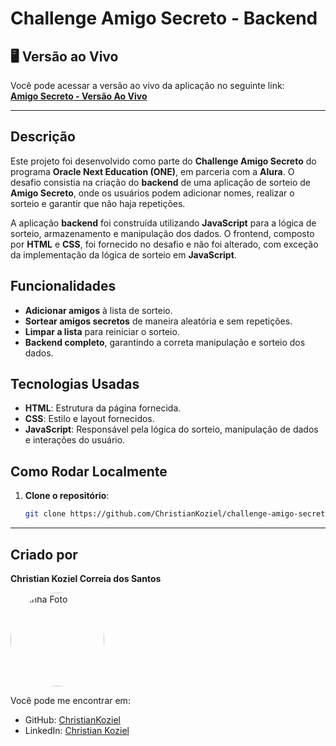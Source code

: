 # Challenge Amigo Secreto - Backend 

## 🖥️ Versão ao Vivo
Você pode acessar a versão ao vivo da aplicação no seguinte link:  
[**Amigo Secreto - Versão Ao Vivo**](https://challenge-amigo-secreto-three.vercel.app/)

---

## Descrição
Este projeto foi desenvolvido como parte do **Challenge Amigo Secreto** do programa **Oracle Next Education (ONE)**, em parceria com a **Alura**. O desafio consistia na criação do **backend** de uma aplicação de sorteio de **Amigo Secreto**, onde os usuários podem adicionar nomes, realizar o sorteio e garantir que não haja repetições.

A aplicação **backend** foi construída utilizando **JavaScript** para a lógica de sorteio, armazenamento e manipulação dos dados. O frontend, composto por **HTML** e **CSS**, foi fornecido no desafio e não foi alterado, com exceção da implementação da lógica de sorteio em **JavaScript**.

## Funcionalidades
- **Adicionar amigos** à lista de sorteio.
- **Sortear amigos secretos** de maneira aleatória e sem repetições.
- **Limpar a lista** para reiniciar o sorteio.
- **Backend completo**, garantindo a correta manipulação e sorteio dos dados.

## Tecnologias Usadas
- **HTML**: Estrutura da página fornecida.
- **CSS**: Estilo e layout fornecidos.
- **JavaScript**: Responsável pela lógica do sorteio, manipulação de dados e interações do usuário.

## Como Rodar Localmente

1. **Clone o repositório**:
   ```bash
   git clone https://github.com/ChristianKoziel/challenge-amigo-secreto.git

---

## Criado por
**Christian Koziel Correia dos Santos**

<img src="https://i.imgur.com/DvHsOqo.jpg" alt="Minha Foto" width="150" height="150" style="border-radius: 50%;">

Você pode me encontrar em:
- GitHub: [ChristianKoziel](https://github.com/ChristianKoziel)
- LinkedIn: [Christian Koziel](https://www.linkedin.com/in/christiankoziel/)
